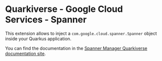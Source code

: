 # Quarkiverse - Google Cloud Services - Spanner

This extension allows to inject a `com.google.cloud.spanner.Spanner` object inside your Quarkus application.

You can find the documentation in the [Spanner Manager Quarkiverse documentation site](https://quarkiverse.github.io/quarkiverse-docs/quarkus-google-cloud-services/main/spanner.html).
